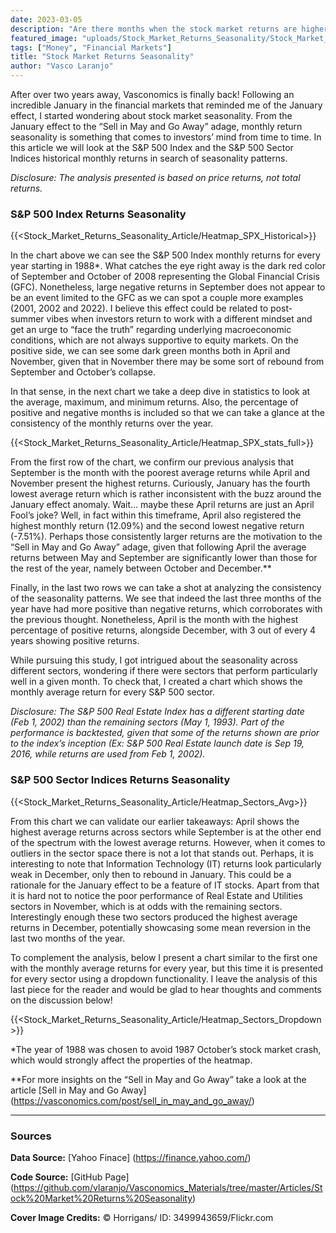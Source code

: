 ```yaml
---
date: 2023-03-05
description: "Are there months when the stock market returns are higher than usual?"
featured_image: "uploads/Stock_Market_Returns_Seasonality/Stock_Market_Returns_Seasonality_Cover.jpg"
tags: ["Money", "Financial Markets"]
title: "Stock Market Returns Seasonality"
author: "Vasco Laranjo"
---
```

After over two years away, Vasconomics is finally back! Following an incredible January in the financial markets that reminded me of the January effect, I started wondering about stock market seasonality. From the January effect to the “Sell in May and Go Away” adage, monthly return seasonality is something that comes to investors’ mind from time to time.  In this article we will look at the S&P 500 Index and the S&P 500 Sector Indices historical monthly returns in search of seasonality patterns.

*Disclosure: The analysis presented is based on price returns, not total returns.*

### S&P 500 Index Returns Seasonality

{{<Stock_Market_Returns_Seasonality_Article/Heatmap_SPX_Historical>}}

In the chart above we can see the S&P 500 Index monthly returns for every year starting in 1988*. What catches the eye right away is the dark red color of September and October of 2008 representing the Global Financial Crisis (GFC). Nonetheless, large negative returns in September does not appear to be an event limited to the GFC as we can spot a couple more examples (2001, 2002 and 2022). I believe this effect could be related to post-summer vibes when investors return to work with a different mindset and get an urge to “face the truth” regarding underlying macroeconomic conditions, which are not always supportive to equity markets. On the positive side, we can see some dark green months both in April and November, given that in November there may be some sort of rebound from September and October’s collapse.

In that sense, in the next chart we take a deep dive in statistics to look at the average, maximum, and minimum returns. Also, the percentage of positive and negative months is included so that we can take a glance at the consistency of the monthly returns over the year.

{{<Stock_Market_Returns_Seasonality_Article/Heatmap_SPX_stats_full>}}

From the first row of the chart, we confirm our previous analysis that September is the month with the poorest average returns while April and November present the highest returns. Curiously, January has the fourth lowest average return which is rather inconsistent with the buzz around the January effect anomaly. Wait… maybe these April returns are just an April Fool’s joke? Well, in fact within this timeframe, April also registered the highest monthly return (12.09%) and the second lowest negative return (-7.51%). Perhaps those consistently larger returns are the motivation to the “Sell in May and Go Away” adage, given that following April the average returns between May and September are significantly lower than those for the rest of the year, namely between October and December.**

Finally, in the last two rows we can take a shot at analyzing the consistency of the seasonality patterns. We see that indeed the last three months of the year have had more positive than negative returns, which corroborates with the previous thought. Nonetheless, April is the month with the highest percentage of positive returns, alongside December, with 3 out of every 4 years showing positive returns.

While pursuing this study, I got intrigued about the seasonality across different sectors, wondering if there were sectors that perform particularly well in a given month. To check that, I created a chart which shows the monthly average return for every S&P 500 sector.

*Disclosure: The S&P 500 Real Estate Index has a different starting date (Feb 1, 2002) than the remaining sectors (May 1, 1993). Part of the performance is backtested, given that some of the returns shown are prior to the index’s inception (Ex: S&P 500 Real Estate launch date is Sep 19, 2016, while returns are used from Feb 1, 2002).*


### S&P 500 Sector Indices Returns Seasonality

{{<Stock_Market_Returns_Seasonality_Article/Heatmap_Sectors_Avg>}}

From this chart we can validate our earlier takeaways: April shows the highest average returns across sectors while September is at the other end of the spectrum with the lowest average returns. However, when it comes to outliers in the sector space there is not a lot that stands out. Perhaps, it is interesting to note that Information Technology (IT) returns look particularly weak in December, only then to rebound in January. This could be a rationale for the January effect to be a feature of IT stocks. Apart from that it is hard not to notice the poor performance of Real Estate and Utilities sectors in November, which is at odds with the remaining sectors. Interestingly enough these two sectors produced the highest average returns in December, potentially showcasing some mean reversion in the last two months of the year.

To complement the analysis, below I present a chart similar to the first one with the monthly average returns for every year, but this time it is presented for every sector using a dropdown functionality. I leave the analysis of this last piece for the reader and would be glad to hear thoughts and comments on the discussion below!


{{<Stock_Market_Returns_Seasonality_Article/Heatmap_Sectors_Dropdown>}}

*The year of 1988 was chosen to avoid 1987 October’s stock market crash, which would strongly affect the properties of the heatmap.

**For more insights on the “Sell in May and Go Away” take a look at the article [Sell in May and Go Away] (https://vasconomics.com/post/sell_in_may_and_go_away/)

---
### Sources

**Data Source:** [Yahoo Finace] (https://finance.yahoo.com/)

**Code Source:** 
[GitHub Page] (https://github.com/vlaranjo/Vasconomics_Materials/tree/master/Articles/Stock%20Market%20Returns%20Seasonality)

**Cover Image Credits:**  © Horrigans/ ID: 3499943659/Flickr.com